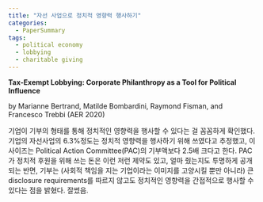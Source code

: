 ```yaml
---
title: "자선 사업으로 정치적 영향력 행사하기"
categories:
  - PaperSummary
tags:
  - political economy
  - lobbying
  - charitable giving
---
```

**Tax-Exempt Lobbying: Corporate Philanthropy as a Tool for Political Influence**

by Marianne Bertrand, Matilde Bombardini, Raymond Fisman, and Francesco Trebbi (AER 2020)

<!--
We explore the role of charitable giving as a means of political influence. For philanthropic foundations associated with large US corporations, we present three different identification strategies that consistently point to the use of corporate social responsibility in ways that parallel the strategic use of political action committee (PAC) spending. Our estimates imply that 6.3 percent of corporate charitable giving may be politically motivated, an amount 2.5 times larger than annual PAC contributions and 35 percent of federal lobbying. Absent of disclosure requirements, charitable giving may be a form of corporate political influence undetected by voters and subsidized by taxpayers.
-->

기업이 기부의 형태를 통해 정치적인 영향력을 행사할 수 있다는 걸 꼼꼼하게 확인했다. 기업의 자선사업의 6.3%정도는 정치적 영향력을 행사하기 위해 쓰였다고 추정했고, 이 사이즈는 Political Action Committee(PAC)의 기부액보다 2.5배 크다고 한다. PAC가 정치적 후원을 위해 쓰는 돈은 이런 저런 제약도 있고, 얼마 줬는지도 투명하게 공개되는 반면, 기부는 (사회적 책임을 지는 기업이라는 이미지를 고양시킬 뿐만 아니라) 큰 disclosure requirements를 따르지 않고도 정치적인 영향력을 간접적으로 행사할 수 있다는 점을 밝혔다. 잘썼음.